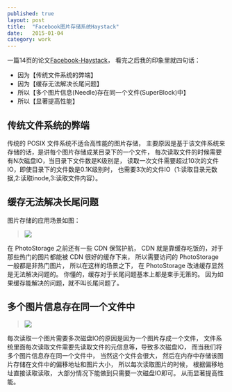 ```yaml
---
published: true
layout: post
title:  "Facebook图片存储系统Haystack"
date:   2015-01-04
category: work
---
```


一篇14页的论文[Facebook-Haystack]，
看完之后我的印象里就四句话： 

+ 因为【传统文件系统的弊端】
+ 因为【缓存无法解决长尾问题】
+ 所以【多个图片信息(Needle)存在同一个文件(SuperBlock)中】
+ 所以【显著提高性能】

## 传统文件系统的弊端

传统的 POSIX 文件系统不适合高性能的图片存储，
主要原因是基于该文件系统来存储的话，是讲每个图片存储成某目录下的一个文件，
每次读取文件的时候需要有N次磁盘IO，当目录下文件数是K级别是，
读取一次文件需要超过10次的文件IO，即使目录下的文件数是0.1K级别时，
也需要3次的文件IO（1:读取目录元数据,2:读取inode,3:读取文件内容）。

## 缓存无法解决长尾问题

图片存储的应用场景如图：

> <img
src="http://images.yanyiwu.com/57e1b0d39d_haystack-fig1.png"/>

在 PhotoStorage 之前还有一些 CDN 保驾护航，
CDN 就是靠缓存吃饭的，对于那些热门的图片都能被 CDN 很好的缓存下来，
所以需要访问的 PhotoStorage 一般都是非热门图片，
所以在这样的场景之下，
在 PhotoStorage 改进缓存显然是无法解决问题的。
你懂的，缓存对于长尾问题基本上都是束手无策的。
因为如果缓存能解决的问题，就不叫长尾问题了。


## 多个图片信息存在同一个文件中

> <img
src="http://images.yanyiwu.com/588535155a_haystack-fig5.png"/>

每次读取一个图片需要多次磁盘IO的原因是因为一个图片存成一个文件，
文件系统里面每次读取文件需要先读取文件的元信息等，导致多次磁盘IO，
而当我们将多个图片信息存在同一个文件中，
当然这个文件会很大，
然后在内存中存储该图片存储在文件中的偏移地址和图片大小，
所以每次读取图片的时候，
根据偏移地址直接读取读取，
大部分情况下能做到只需要一次磁盘IO即可。
从而显著提高性能。

[Facebook-Haystack]:http://images.yanyiwu.com/facebook-haystack.pdf
